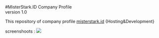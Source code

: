 #MisterStark.ID Company Profile<br> version 1.0

This repository of company profile [misterstark.id](http://misterstark.id)  {Hosting&Development}

screenshoots :
![](https://github.com/misterstark-id/profile-v1/blob/master/screenshoot/screencapture-misterstark_id.png)